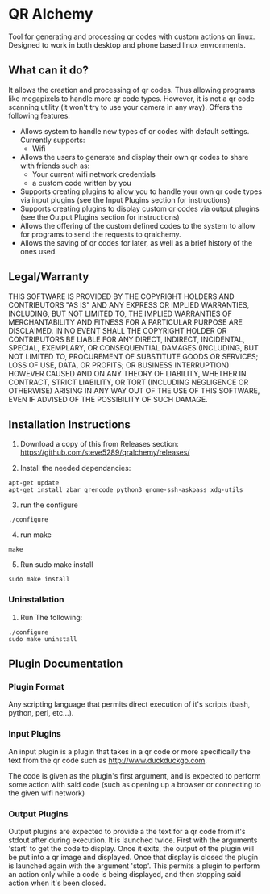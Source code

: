 # QR Alchemy
Tool for generating and processing qr codes with custom actions on linux. Designed to work in both desktop and phone based linux envronments.

## What can it do?
It allows the creation and processing of qr codes. Thus allowing programs like megapixels to handle more qr code types. However, it is not a qr code scanning utility (it won't try to use your camera in any way).
Offers the following features:
 * Allows system to handle new types of qr codes with default settings. Currently supports:
   * Wifi
 * Allows the users to generate and display their own qr codes to share with friends such as:
   * Your current wifi network credentials
   * a custom code written by you
 * Supports creating plugins to allow you to handle your own qr code types via input plugins (see the Input Plugins section for instructions)
 * Supports creating plugins to display custom qr codes via output plugins (see the Output Plugins section for instructions)
 * Allows the offering of the custom defined codes to the system to allow for programs to send the requests to qralchemy.
 * Allows the saving of qr codes for later, as well as a brief history of the ones used.

## Legal/Warranty
THIS SOFTWARE IS PROVIDED BY THE COPYRIGHT HOLDERS AND CONTRIBUTORS "AS IS" AND ANY EXPRESS OR IMPLIED WARRANTIES, INCLUDING, BUT NOT LIMITED TO, THE IMPLIED WARRANTIES OF MERCHANTABILITY AND FITNESS FOR A PARTICULAR PURPOSE ARE DISCLAIMED. IN NO EVENT SHALL THE COPYRIGHT HOLDER OR CONTRIBUTORS BE LIABLE FOR ANY DIRECT, INDIRECT, INCIDENTAL, SPECIAL, EXEMPLARY, OR CONSEQUENTIAL DAMAGES (INCLUDING, BUT NOT LIMITED TO, PROCUREMENT OF SUBSTITUTE GOODS OR SERVICES; LOSS OF USE, DATA, OR PROFITS; OR BUSINESS INTERRUPTION) HOWEVER CAUSED AND ON ANY THEORY OF LIABILITY, WHETHER IN CONTRACT, STRICT LIABILITY, OR TORT (INCLUDING NEGLIGENCE OR OTHERWISE) ARISING IN ANY WAY OUT OF THE USE OF THIS SOFTWARE, EVEN IF ADVISED OF THE POSSIBILITY OF SUCH DAMAGE.


## Installation Instructions
 1. Download a copy of this from Releases section: https://github.com/steve5289/qralchemy/releases/

 2. Install the needed dependancies:
```
apt-get update
apt-get install zbar qrencode python3 gnome-ssh-askpass xdg-utils
```

 3. run the configure
```
./configure
```

 4. run make
```
make
```

 5. Run sudo make install
```
sudo make install
```

### Uninstallation
 1. Run The following:
```
./configure
sudo make uninstall
```

## Plugin Documentation

### Plugin Format

Any scripting language that permits direct execution of it's scripts (bash, python, perl, etc...).

### Input Plugins
An input plugin is a plugin that takes in a qr code or more specifically the text from the qr code such as http://www.duckduckgo.com.

The code is given as the plugin's first argument, and is expected to perform some action with said code (such as opening up a browser or connecting to the given wifi network)

### Output Plugins

Output plugins are expected to provide a the text for a qr code from it's stdout after during execution. It is launched twice. First with the arguments 'start' to get the code to display. Once it exits, the output of the plugin will be put into a qr image and displayed. Once that display is closed the plugin is launched again with the argument 'stop'. This permits a plugin to perform an action only while a code is being displayed, and then stopping said action when it's been closed.

